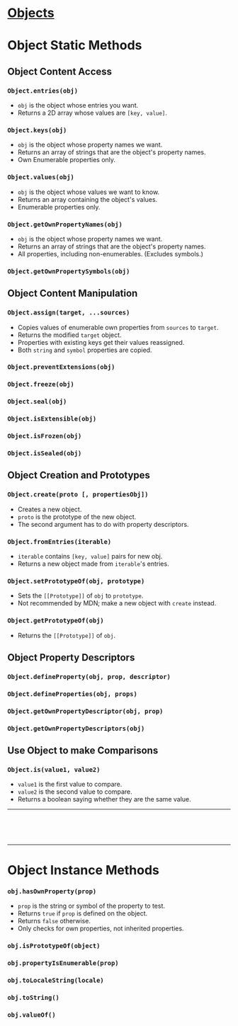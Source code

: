 # [Objects](https://developer.mozilla.org/en-US/docs/Web/JavaScript/Reference/Global_Objects/Object)

# Object Static Methods
<!-- ### `Object.assign()`
### `Object.create()`
### `Object.defineProperty()`
### `Object.defineProperties()`
### `Object.entries()`
### `Object.freeze()`
### `Object.fromEntries()`
### `Object.getOwnPropertyDescriptor()`
### `Object.getOwnPropertyDescriptors()`
### `Object.getOwnPropertyNames()`
### `Object.getOwnPropertySymbols()`
### `Object.getPrototypeOf()`
### `Object.is()`
### `Object.isExtensible()`
### `Object.isFrozen()`
### `Object.isSealed()`
### `Object.keys()`
### `Object.preventExtensions()`
### `Object.seal()`
### `Object.setPrototypeOf()`
### `Object.values()` -->

## Object Content Access
### `Object.entries(obj)`
- `obj` is the object whose entries you want.
- Returns a 2D array whose values are `[key, value]`.
### `Object.keys(obj)`
- `obj` is the object whose property names we want.
- Returns an array of strings that are the object's property names.
- Own Enumerable properties only.
### `Object.values(obj)` 
- `obj` is the object whose values we want to know.
- Returns an array containing the object's values.
- Enumerable properties only.
### `Object.getOwnPropertyNames(obj)`
- `obj` is the object whose property names we want.
- Returns an array of strings that are the object's property names.
- All properties, including non-enumerables. (Excludes symbols.)
### `Object.getOwnPropertySymbols(obj)`


## Object Content Manipulation
### `Object.assign(target, ...sources)`
  - Copies values of enumerable own properties from `sources` to `target`.
  - Returns the modified `target` object.
  - Properties with existing keys get their values reassigned.
  - Both `string` and `symbol` properties are copied. 
### `Object.preventExtensions(obj)`
### `Object.freeze(obj)`
### `Object.seal(obj)`
### `Object.isExtensible(obj)`
### `Object.isFrozen(obj)`
### `Object.isSealed(obj)`


## Object Creation and Prototypes
### `Object.create(proto [, propertiesObj])`
  - Creates a new object.
  - `proto` is the prototype of the new object. 
  - The second argument has to do with property descriptors.

### `Object.fromEntries(iterable)`
- `iterable` contains `[key, value]` pairs for new obj.
- Returns a new object made from `iterable`'s entries.

### `Object.setPrototypeOf(obj, prototype)`
  - Sets the `[[Prototype]]` of `obj` to `prototype`.
  - Not recommended by MDN; make a new object with `create` instead.
### `Object.getPrototypeOf(obj)`
  - Returns the `[[Prototype]]` of `obj`.


## Object Property Descriptors
### `Object.defineProperty(obj, prop, descriptor)`
### `Object.defineProperties(obj, props)`
### `Object.getOwnPropertyDescriptor(obj, prop)`
### `Object.getOwnPropertyDescriptors(obj)`

## Use Object to make Comparisons
### `Object.is(value1, value2)`
- `value1` is the first value to compare.
- `value2` is the second value to compare.
- Returns a boolean saying whether they are the same value.


<hr>
<br>
<br>
<br>
<hr>

# Object Instance Methods
### `obj.hasOwnProperty(prop)`
- `prop` is the string or symbol of the property to test.
- Returns `true` if `prop` is defined on the object.
- Returns `false` otherwise.
- Only checks for own properties, not inherited properties.

### `obj.isPrototypeOf(object)`
### `obj.propertyIsEnumerable(prop)`
### `obj.toLocaleString(locale)`
### `obj.toString()`
### `obj.valueOf()`